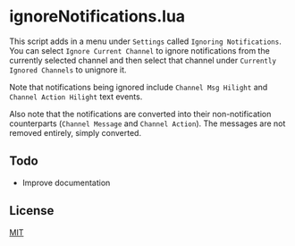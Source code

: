 # ignoreNotifications.lua

This script adds in a menu under `Settings` called `Ignoring Notifications`. You can select `Ignore Current Channel` to ignore notifications from the currently selected channel and then select that channel under `Currently Ignored Channels` to unignore it. 

Note that notifications being ignored include `Channel Msg Hilight` and `Channel Action Hilight` text events. 

Also note that the notifications are converted into their non-notification counterparts (`Channel Message` and `Channel Action`). The messages are not removed entirely, simply converted.

## Todo
-   Improve documentation

## License

[MIT](../LICENSE)
